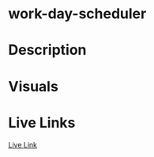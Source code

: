 # work-day-scheduler

# Description


# Visuals

# Live Links
[Live Link](https://tedtalktimmy.github.io/work-day-scheduler/)
